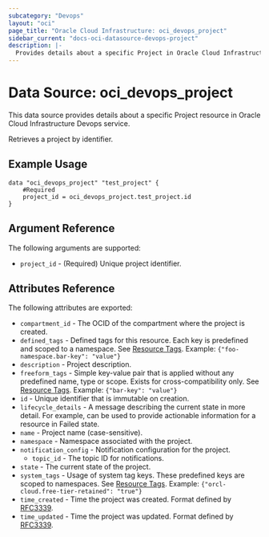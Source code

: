 ```yaml
---
subcategory: "Devops"
layout: "oci"
page_title: "Oracle Cloud Infrastructure: oci_devops_project"
sidebar_current: "docs-oci-datasource-devops-project"
description: |-
  Provides details about a specific Project in Oracle Cloud Infrastructure Devops service
---
```


# Data Source: oci_devops_project
This data source provides details about a specific Project resource in Oracle Cloud Infrastructure Devops service.

Retrieves a project by identifier.

## Example Usage

```hcl
data "oci_devops_project" "test_project" {
	#Required
	project_id = oci_devops_project.test_project.id
}
```

## Argument Reference

The following arguments are supported:

* `project_id` - (Required) Unique project identifier.


## Attributes Reference

The following attributes are exported:

* `compartment_id` - The OCID of the compartment where the project is created.
* `defined_tags` - Defined tags for this resource. Each key is predefined and scoped to a namespace. See [Resource Tags](https://docs.cloud.oracle.com/iaas/Content/General/Concepts/resourcetags.htm). Example: `{"foo-namespace.bar-key": "value"}`
* `description` - Project description.
* `freeform_tags` - Simple key-value pair that is applied without any predefined name, type or scope. Exists for cross-compatibility only.  See [Resource Tags](https://docs.cloud.oracle.com/iaas/Content/General/Concepts/resourcetags.htm). Example: `{"bar-key": "value"}`
* `id` - Unique identifier that is immutable on creation.
* `lifecycle_details` - A message describing the current state in more detail. For example, can be used to provide actionable information for a resource in Failed state.
* `name` - Project name (case-sensitive).
* `namespace` - Namespace associated with the project.
* `notification_config` - Notification configuration for the project.
	* `topic_id` - The topic ID for notifications.
* `state` - The current state of the project.
* `system_tags` - Usage of system tag keys. These predefined keys are scoped to namespaces. See [Resource Tags](https://docs.cloud.oracle.com/iaas/Content/General/Concepts/resourcetags.htm). Example: `{"orcl-cloud.free-tier-retained": "true"}`
* `time_created` - Time the project was created. Format defined by [RFC3339](https://datatracker.ietf.org/doc/html/rfc3339).
* `time_updated` - Time the project was updated. Format defined by [RFC3339](https://datatracker.ietf.org/doc/html/rfc3339).

